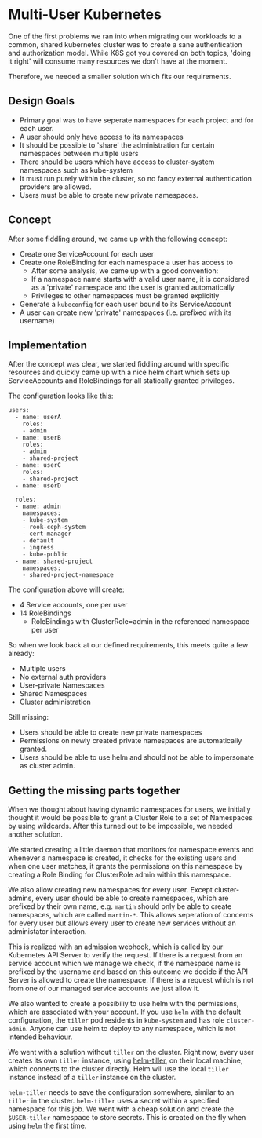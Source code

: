 # Multi-User Kubernetes

One of the first problems we ran into when migrating our workloads to a common, shared kubernetes cluster was to create a sane authentication and authorization model. While K8S got you covered on both topics, 'doing it right' will consume many resources we don't have at the moment.

Therefore, we needed a smaller solution which fits our requirements.

## Design Goals

- Primary goal was to have seperate namespaces for each project and for each user.
- A user should only have access to its namespaces
- It should be possible to 'share' the administration for certain namespaces between multiple users
- There should be users which have access to cluster-system namespaces such as kube-system
- It must run purely within the cluster, so no fancy external authentication providers are allowed.
- Users must be able to create new private namespaces.

## Concept

After some fiddling around, we came up with the following concept:

- Create one ServiceAccount for each user
- Create one RoleBinding for each namespace a user has access to
    - After some analysis, we came up with a good convention:
    - If a namespace name starts with a valid user name, it is considered as a 'private' namespace and the user is granted automatically
    - Privileges to other namespaces must be granted explicitly
- Generate a `kubeconfig` for each user bound to its ServiceAccount
- A user can create new 'private' namespaces (i.e. prefixed with its username)

## Implementation

After the concept was clear, we started fiddling around with specific resources and quickly came up with a nice helm chart which sets up ServiceAccounts and RoleBindings for all statically granted privileges.

The configuration looks like this:

```yaml=
users:
  - name: userA
    roles:
    - admin
  - name: userB
    roles:
    - admin
    - shared-project
  - name: userC
    roles:
    - shared-project
  - name: userD

  roles:
  - name: admin
    namespaces:
    - kube-system
    - rook-ceph-system
    - cert-manager
    - default
    - ingress
    - kube-public
  - name: shared-project
    namespaces:
    - shared-project-namespace
```

The configuration above will create:

- 4 Service accounts, one per user
- 14 RoleBindings
    - RoleBindings with ClusterRole=admin in the referenced namespace per user

So when we look back at our defined requirements, this meets quite a few already:

- Multiple users
- No external auth providers
- User-private Namespaces
- Shared Namespaces
- Cluster administration

Still missing:

- Users should be able to create new private namespaces
- Permissions on newly created private namespaces are automatically granted.
- Users should be able to use helm and should not be able to impersonate as cluster admin.

## Getting the missing parts together

When we thought about having dynamic namespaces for users, we initially thought it would be possible to grant a Cluster Role to a set of Namespaces by using wildcards. After this turned out to be impossible, we needed another solution.

We started creating a little daemon that monitors for namespace events and whenever a namespace is created, it checks for the existing users and when one user matches, it grants the permissions on this namespace by creating a Role Binding for ClusterRole admin within this namespace.

We also allow creating new namespaces for every user. Except cluster-admins, every user should be able to create namespaces, which are prefixed by their own name, e.g. `martin` should only be able to create namespaces, which are called `martin-*`. This allows seperation of concerns for every user but allows every user to create new services without an administator interaction.

This is realized with an admission webhook, which is called by our Kubernetes API Server to verify the request. If there is a request from an service account which we manage we check, if the namespace name is prefixed by the username and based on this outcome we decide if the API Server is allowed to create the namespace. If there is a request which is not from one of our managed service accounts we just allow it.

We also wanted to create a possibiliy to use helm with the permissions, which are associated with your account. If you use `helm` with the default configuration, the `tiller` pod residents in `kube-system` and has role `cluster-admin`. Anyone can use helm to deploy to any namespace, which is not intended behaviour. 

We went with a solution without `tiller` on the cluster. Right now, every user creates its own `tiller` instance, using [helm-tiller](https://github.com/rimusz/helm-tiller), on their local machine, which connects to the cluster directly. Helm will use the local `tiller` instance instead of a `tiller` instance on the cluster. 

`helm-tiller` needs to save the configuration somewhere, similar to an `tiller` in the cluster. `helm-tiller` uses a secret within a specified namespace for this job. We went with a cheap solution and create the `$USER-tiller` namespace to store secrets. This is created on the fly when using `helm` the first time. 


